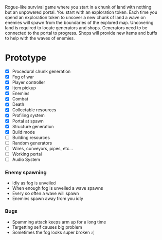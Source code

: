 Rogue-like survival game where you start in a chunk of land with nothing but an unpowered portal. You start with an exploration token. Each time you spend an exploration token to uncover a new chunk of land a wave on enemies will spawn from the boundaries of the explored map. Uncovering land is required to locate generators and shops. Generators need to be connected to the portal to progress. Shops will provide new items and buffs to help with the waves of enemies.

# Prototype
- [x] Procedural chunk generation
- [x] Fog of war
- [x] Player controller
- [x] Item pickup
- [x] Enemies
- [x] Combat
- [x] Death
- [x] Collectable resources
- [x] Profiling system
- [x] Portal at spawn
- [x] Structure generation
- [x] Build mode
- [ ] Building resources
- [ ] Random generators
- [ ] Wires, conveyors, pipes, etc...
- [ ] Working portal
- [ ] Audio System

### Enemy spawning
- Idly as fog is unveiled
- When enough fog is unveiled a wave spawns
- Every so often a wave will spawn
- Enemies spawn away from you idly

### Bugs
- Spamming attack keeps arm up for a long time
- Targetting self causes big problem
- Sometimes the fog looks super broken :(
